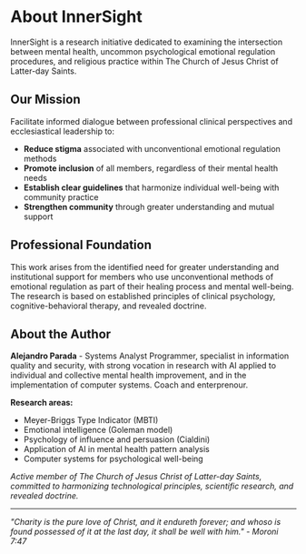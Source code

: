 # About InnerSight

InnerSight is a research initiative dedicated to examining the intersection between mental health, uncommon psychological emotional regulation procedures, and religious practice within The Church of Jesus Christ of Latter-day Saints.

## Our Mission

Facilitate informed dialogue between professional clinical perspectives and ecclesiastical leadership to:

- **Reduce stigma** associated with unconventional emotional regulation methods
- **Promote inclusion** of all members, regardless of their mental health needs
- **Establish clear guidelines** that harmonize individual well-being with community practice
- **Strengthen community** through greater understanding and mutual support

## Professional Foundation

This work arises from the identified need for greater understanding and institutional support for members who use unconventional methods of emotional regulation as part of their healing process and mental well-being. The research is based on established principles of clinical psychology, cognitive-behavioral therapy, and revealed doctrine.

## About the Author

**Alejandro Parada** - Systems Analyst Programmer, specialist in information quality and security, with strong vocation in research with AI applied to individual and collective mental health improvement, and in the implementation of computer systems. Coach and enterprenour.

**Research areas:**
- Meyer-Briggs Type Indicator (MBTI)
- Emotional intelligence (Goleman model)
- Psychology of influence and persuasion (Cialdini)
- Application of AI in mental health pattern analysis
- Computer systems for psychological well-being

*Active member of The Church of Jesus Christ of Latter-day Saints, committed to harmonizing technological principles, scientific research, and revealed doctrine.*

---

*"Charity is the pure love of Christ, and it endureth forever; and whoso is found possessed of it at the last day, it shall be well with him." - Moroni 7:47*
